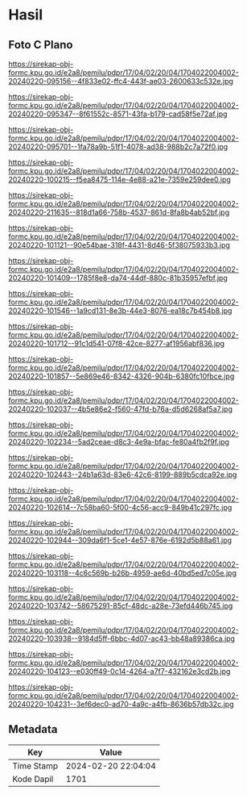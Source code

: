 # Hasil

## Foto C Plano

https://sirekap-obj-formc.kpu.go.id/e2a8/pemilu/pdpr/17/04/02/20/04/1704022004002-20240220-095156--4f833e02-ffc4-443f-ae03-2600633c532e.jpg

https://sirekap-obj-formc.kpu.go.id/e2a8/pemilu/pdpr/17/04/02/20/04/1704022004002-20240220-095347--8f61552c-8571-43fa-b179-cad58f5e72af.jpg

https://sirekap-obj-formc.kpu.go.id/e2a8/pemilu/pdpr/17/04/02/20/04/1704022004002-20240220-095701--1fa78a9b-51f1-4078-ad38-988b2c7a72f0.jpg

https://sirekap-obj-formc.kpu.go.id/e2a8/pemilu/pdpr/17/04/02/20/04/1704022004002-20240220-100215--f5ea8475-114e-4e88-a21e-7359e259dee0.jpg

https://sirekap-obj-formc.kpu.go.id/e2a8/pemilu/pdpr/17/04/02/20/04/1704022004002-20240220-211635--818d1a66-758b-4537-861d-8fa8b4ab52bf.jpg

https://sirekap-obj-formc.kpu.go.id/e2a8/pemilu/pdpr/17/04/02/20/04/1704022004002-20240220-101121--90e54bae-318f-4431-8d46-5f38075933b3.jpg

https://sirekap-obj-formc.kpu.go.id/e2a8/pemilu/pdpr/17/04/02/20/04/1704022004002-20240220-101409--1785f8e8-da74-44df-880c-81b35957efbf.jpg

https://sirekap-obj-formc.kpu.go.id/e2a8/pemilu/pdpr/17/04/02/20/04/1704022004002-20240220-101546--1a9cd131-8e3b-44e3-8076-ea18c7b454b8.jpg

https://sirekap-obj-formc.kpu.go.id/e2a8/pemilu/pdpr/17/04/02/20/04/1704022004002-20240220-101712--91c1d541-07f8-42ce-8277-af1956abf836.jpg

https://sirekap-obj-formc.kpu.go.id/e2a8/pemilu/pdpr/17/04/02/20/04/1704022004002-20240220-101857--5e869e46-8342-4326-904b-6380fc10fbce.jpg

https://sirekap-obj-formc.kpu.go.id/e2a8/pemilu/pdpr/17/04/02/20/04/1704022004002-20240220-102037--4b5e86e2-f560-47fd-b76a-d5d6268af5a7.jpg

https://sirekap-obj-formc.kpu.go.id/e2a8/pemilu/pdpr/17/04/02/20/04/1704022004002-20240220-102234--5ad2ceae-d8c3-4e9a-bfac-fe80a4fb2f9f.jpg

https://sirekap-obj-formc.kpu.go.id/e2a8/pemilu/pdpr/17/04/02/20/04/1704022004002-20240220-102443--24b1a63d-83e6-42c6-8199-889b5cdca92e.jpg

https://sirekap-obj-formc.kpu.go.id/e2a8/pemilu/pdpr/17/04/02/20/04/1704022004002-20240220-102614--7c58ba60-5f00-4c56-acc9-849b41c297fc.jpg

https://sirekap-obj-formc.kpu.go.id/e2a8/pemilu/pdpr/17/04/02/20/04/1704022004002-20240220-102944--309da6f1-5ce1-4e57-876e-6192d5b88a61.jpg

https://sirekap-obj-formc.kpu.go.id/e2a8/pemilu/pdpr/17/04/02/20/04/1704022004002-20240220-103118--4c6c569b-b26b-4959-ae6d-40bd5ed7c05e.jpg

https://sirekap-obj-formc.kpu.go.id/e2a8/pemilu/pdpr/17/04/02/20/04/1704022004002-20240220-103742--58675291-85cf-48dc-a28e-73efd446b745.jpg

https://sirekap-obj-formc.kpu.go.id/e2a8/pemilu/pdpr/17/04/02/20/04/1704022004002-20240220-103938--9184d5ff-6bbc-4d07-ac43-bb48a89386ca.jpg

https://sirekap-obj-formc.kpu.go.id/e2a8/pemilu/pdpr/17/04/02/20/04/1704022004002-20240220-104123--e030ff49-0c14-4264-a7f7-432162e3cd2b.jpg

https://sirekap-obj-formc.kpu.go.id/e2a8/pemilu/pdpr/17/04/02/20/04/1704022004002-20240220-104231--3ef6dec0-ad70-4a9c-a4fb-8636b57db32c.jpg


## Metadata

| Key        | Value               |
| ---------- | ------------------- |
| Time Stamp | 2024-02-20 22:04:04 |
| Kode Dapil | 1701                |



